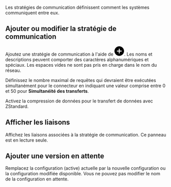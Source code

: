 Les stratégies de communication définissent comment les systèmes communiquent entre eux.

Ajouter ou modifier la stratégie de communication
-------------------------------------------------

Ajoutez une stratégie de communication à l'aide de ![""](Images/ebt1659745488877.svg). Les noms et descriptions peuvent comporter des caractères alphanumériques et spéciaux. Les espaces vides ne sont pas pris en charge dans le nom du réseau.

Définissez le nombre maximal de requêtes qui devraient être exécutées simultanément pour le connecteur en indiquant une valeur comprise entre 0 et 50 pour **Simultanéité des transferts**.

Activez la compression de données pour le transfert de données avec ZStandard.

Afficher les liaisons
---------------------

Affichez les liaisons associées à la stratégie de communication. Ce panneau est en lecture seule.

Ajouter une version en attente
------------------------------

Remplacez la configuration (active) actuelle par la nouvelle configuration ou la configuration modifiée disponible. Vous ne pouvez pas modifier le nom de la configuration en attente.
